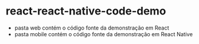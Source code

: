 # react-react-native-code-demo

- pasta web contém o código fonte da demonstração em React
- pasta mobile contém o código fonte da demonstração em React Native
